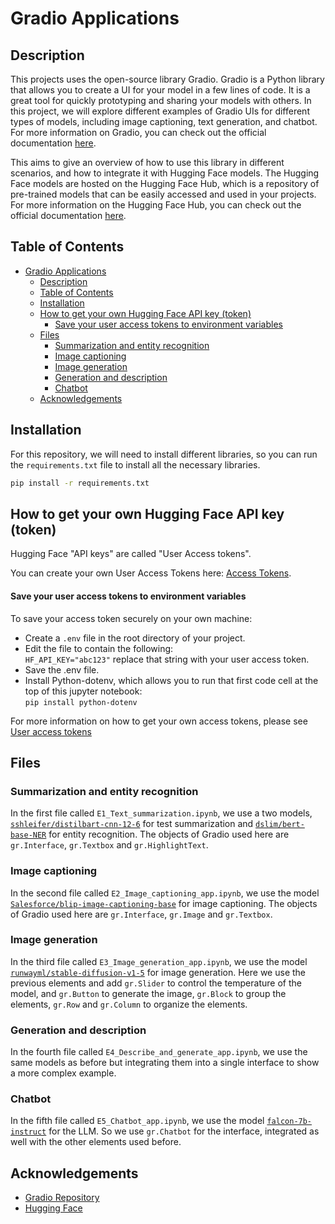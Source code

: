 # Gradio Applications

## Description

This projects uses the open-source library Gradio. Gradio is a Python library that allows you to create a UI for your model in a few lines of code. It is a great tool for quickly prototyping and sharing your models with others. In this project, we will explore different examples of Gradio UIs for different types of models, including image captioning, text generation, and chatbot. For more information on Gradio, you can check out the official documentation [here](https://gradio.app/).

This aims to give an overview of how to use this library in different scenarios, and how to integrate it with Hugging Face models. The Hugging Face models are hosted on the Hugging Face Hub, which is a repository of pre-trained models that can be easily accessed and used in your projects. For more information on the Hugging Face Hub, you can check out the official documentation [here](https://huggingface.co/).

## Table of Contents

- [Gradio Applications](#gradio-applications)
  - [Description](#description)
  - [Table of Contents](#table-of-contents)
  - [Installation](#installation)
  - [How to get your own Hugging Face API key (token)](#how-to-get-your-own-hugging-face-api-key-token)
      - [Save your user access tokens to environment variables](#save-your-user-access-tokens-to-environment-variables)
  - [Files](#files)
    - [Summarization and entity recognition](#summarization-and-entity-recognition)
    - [Image captioning](#image-captioning)
    - [Image generation](#image-generation)
    - [Generation and description](#generation-and-description)
    - [Chatbot](#chatbot)
  - [Acknowledgements](#acknowledgements)

## Installation

For this repository, we will need to install different libraries, so you can run the `requirements.txt` file to install all the necessary libraries.

```bash
pip install -r requirements.txt
```

## How to get your own Hugging Face API key (token)

Hugging Face "API keys" are called "User Access tokens".  

You can create your own User Access Tokens here: [Access Tokens](https://huggingface.co/settings/tokens).

#### Save your user access tokens to environment variables
To save your access token securely on your own machine:
- Create a `.env` file in the root directory of your project.
- Edit the file to contain the following:  
`HF_API_KEY="abc123"` replace that string with your user access token.
- Save the .env file.
- Install Python-dotenv, which allows you to run that first code cell at the top of this jupyter notebook:  
`pip install python-dotenv`


For more information on how to get your own access tokens, please see [User access tokens](https://huggingface.co/docs/hub/security-tokens#:~:text=To%20create%20an%20access%20token,you're%20ready%20to%20go!)

## Files

### Summarization and entity recognition

In the first file called `E1_Text_summarization.ipynb`, we use a two models, [`sshleifer/distilbart-cnn-12-6`](https://huggingface.co/sshleifer/distilbart-cnn-12-6) for test summarization and [`dslim/bert-base-NER`](https://huggingface.co/dslim/bert-base-NER) for entity recognition. The objects of Gradio used here are `gr.Interface`, `gr.Textbox` and `gr.HighlightText`.

### Image captioning

In the second file called `E2_Image_captioning_app.ipynb`, we use the model [`Salesforce/blip-image-captioning-base`](https://huggingface.co/Salesforce/blip-image-captioning-base) for image captioning. The objects of Gradio used here are `gr.Interface`, `gr.Image` and `gr.Textbox`.

### Image generation

In the third file called `E3_Image_generation_app.ipynb`, we use the model [`runwayml/stable-diffusion-v1-5`](https://huggingface.co/runwayml/stable-diffusion-v1-5) for image generation. Here we use the previous elements and add `gr.Slider` to control the temperature of the model, and `gr.Button` to generate the image, `gr.Block` to group the elements, `gr.Row` and `gr.Column` to organize the elements.

### Generation and description

In the fourth file called `E4_Describe_and_generate_app.ipynb`, we use the same models as before but integrating them into a single interface to show a more complex example.

### Chatbot
In the fifth file called `E5_Chatbot_app.ipynb`, we use the model [`falcon-7b-instruct`](https://huggingface.co/tiiuae/falcon-7b-instruct) for the LLM. So we use `gr.Chatbot` for the interface, integrated as well with the other elements used before.

## Acknowledgements

- [Gradio Repository](https://github.com/gradio-app/gradio)
- [Hugging Face](https://huggingface.co/)